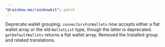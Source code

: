 ```yaml
---
"@rainbow-me/rainbowkit": patch
---
```

Deprecate wallet grouping. `connectorsForWallets` now accepts either a flat wallet array or the old `WalletList` type, though the latter is deprecated. `getDefaultWallets` returns a flat wallet array. Removed the Installed group and related translations.
